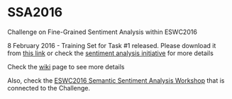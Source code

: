 # SSA2016
Challenge on Fine-Grained Sentiment Analysis within ESWC2016

8 February 2016 - Training Set for Task #1 released. Please download it from <a href='https://drive.google.com/file/d/0B0BvGSZqvqJPbUU5NDFjbkV6a0U/view?usp=sharing'>this link</a> or check the <a href='https://groups.google.com/forum/#!topic/semantic-sentiment-analysis/caW6WLtHQig'>sentiment analysis initiative</a> for more details

Check the <a href='https://github.com/diegoref/SSA2016/wiki'>wiki</a> page to see more details

Also, check the <a href='http://www.maurodragoni.com/research/opinionmining/events/'>ESWC2016 Semantic Sentiment Analysis Workshop</a> that is connected to the Challenge.
